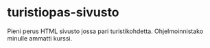 # turistiopas-sivusto

Pieni perus HTML sivusto jossa pari turistikohdetta. Ohjelmoinnistako minulle ammatti kurssi. 
